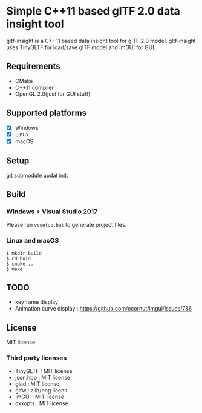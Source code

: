 # Simple C++11 based glTF 2.0 data insight tool

gltf-insight is a C++11 based data insight tool for glTF 2.0 model.
gltf-insight uses TinyGLTF for load/save glTF model and ImGUI for GUI.

## Requirements

* CMake
* C++11 compiler
* OpenGL 2.0(just for GUI stuff)

## Supported platforms

* [x] Windows
* [x] Linux
* [x] macOS

## Setup

git submodule updat init:
## Build

### Windows + Visual Studio 2017

Please run `vcsetup.bat` to generate project files.


### Linux and macOS

```
$ mkdir build
$ cd buid
$ cmake ..
$ make
```

## TODO

* keyframe display
* Animation curve display : https://github.com/ocornut/imgui/issues/786

## License

MIT license

### Third party licenses

* TinyGLTF : MIT license
* json.hpp : MIT license
* glad : MIT license
* glfw : zlib/png licens
* ImGUI : MIT license
* cxxopts : MIT license
